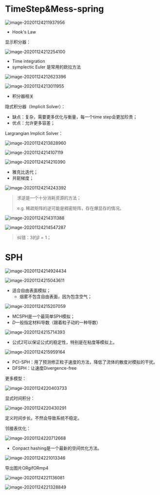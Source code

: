 # TimeStep&Mess-spring

![image-20201124211937956](Largrangian.assets/image-20201124211937956.png)

-   Hook's Law



显示积分器：

![image-20201124212254100](Largrangian.assets/image-20201124212254100.png)

-   Time integration
-   symplectic Euler 是常用的欧拉方法

![image-20201124212623396](Largrangian.assets/image-20201124212623396.png)



![image-20201124213011955](Largrangian.assets/image-20201124213011955.png)

-   积分器相关



隐式积分器（Implicit Solver）：

-   缺点：复杂，需要更多优化与衡量，每一个time step会更加珍贵；
-   优点：允许更多容差；



Largrangian Implicit Solver：

![image-20201124213828960](Largrangian.assets/image-20201124213828960.png)

![image-20201124214107119](Largrangian.assets/image-20201124214107119.png)

![image-20201124214210390](Largrangian.assets/image-20201124214210390.png)

-   雅克比迭代；
-   共轭梯度；

![image-20201124214243392](Largrangian.assets/image-20201124214243392.png)

>   求逆是一个十分消耗资源的方法；
>
>   e.g. 稀疏矩阵的逆可能是稠密矩阵，存在爆显存的情况。

![image-20201124214311388](Largrangian.assets/image-20201124214311388.png)

![image-20201124214547287](Largrangian.assets/image-20201124214547287.png)

>   纠错：3的$\beta=1$；





# SPH

![image-20201124214924434](Largrangian.assets/image-20201124214924434.png)

![image-20201124215043611](Largrangian.assets/image-20201124215043611.png)

-   适合自由表面模拟；
    -   烟雾不包含自由表面，因为包含空气；

![image-20201124215207059](Largrangian.assets/image-20201124215207059.png)

-   MCSPH是一个最简单SPH模拟；
-   $D$一般指定材料导数（跟着粒子动的一种导数）

![image-20201124215714393](Largrangian.assets/image-20201124215714393.png)

-   公式2可以保证公式的稳定性，特别是在粘度等模拟上。

![image-20201124215959164](Largrangian.assets/image-20201124215959164.png)

-   PCI-SPH：用了预测修正粒子速度的方法，降低了流体的散度对模拟的干扰。
-   DFSPH：让速度Divergence-free

更多模型：

![image-20201124220403733](Largrangian.assets/image-20201124220403733.png)

显式时间积分：

![image-20201124220430291](Largrangian.assets/image-20201124220430291.png)

定义时间步长，不然会导致系统不稳定。

邻接表优化：

![image-20201124220712668](Largrangian.assets/image-20201124220712668.png)

-   Conpact hashing是一个最新的空间优化方法。

![image-20201124221013346](Largrangian.assets/image-20201124221013346.png)

导出图片ORgifORmp4

![image-20201124221136081](Largrangian.assets/image-20201124221136081.png)

![image-20201124221328849](Largrangian.assets/image-20201124221328849.png)